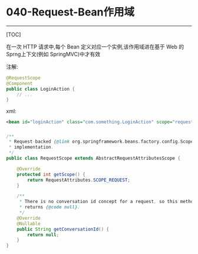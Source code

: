 # 040-Request-Bean作用域

---
[TOC]

在一次 HTTP 请求中,每个 Bean 定义对应一个实例,该作用域进在基于 Web 的 Sprng上下文(例如 SpringMVC)中才有效

注解:

```java
@RequestScope
@Component
public class LoginAction {
    // ...
}
```

xml:

```xml
<bean id="loginAction" class="com.something.LoginAction" scope="request"/>
```

##### 

```java
/**
 * Request-backed {@link org.springframework.beans.factory.config.Scope}
 * implementation.
 */
public class RequestScope extends AbstractRequestAttributesScope {

	@Override
	protected int getScope() {
		return RequestAttributes.SCOPE_REQUEST;
	}

	/**
	 * There is no conversation id concept for a request, so this method
	 * returns {@code null}.
	 */
	@Override
	@Nullable
	public String getConversationId() {
		return null;
	}
}
```

